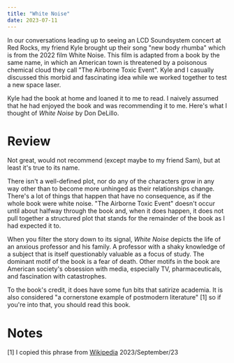 ```yaml
---
title: "White Noise"
date: 2023-07-11
---
```


In our conversations leading up to seeing an LCD Soundsystem concert at Red Rocks, my friend Kyle brought up their song "new body rhumba" which is from the 2022 film White Noise. This film is adapted from a book by the same name, in which an American town is threatened by a poisonous chemical cloud they call "The Airborne Toxic Event". Kyle and I casually discussed this morbid and fascinating idea while we worked together to test a new space laser. 

Kyle had the book at home and loaned it to me to read. I naively assumed that he had enjoyed the book and was recommending it to me. Here's what I thought of _White Noise_ by Don DeLillo.

# Review
Not great, would not recommend (except maybe to my friend Sam), but at least it's true to its name.

There isn't a well-defined plot, nor do any of the characters grow in any way other than to become more unhinged as their relationships change. There's a lot of things that happen that have no consequence, as if the whole book were white noise. "The Airborne Toxic Event" doesn't occur until about halfway through the book and, when it does happen, it does not pull together a structured plot that stands for the remainder of the book as I had expected it to. 

When you filter the story down to its signal, _White Noise_ depicts the life of an anxious professor and his family. A professor with a shaky knowledge of a subject that is itself questionably valuable as a focus of study. The dominant motif of the book is a fear of death. Other motifs in the book are American society's obsession with media, especially TV, pharmaceuticals, and fascination with catastrophes.

To the book's credit, it does have some fun bits that satirize academia. It is also considered "a cornerstone example of postmodern literature" [1] so if you're into that, you should read this book.


# Notes
[1] I copied this phrase from [Wikipedia](https://en.wikipedia.org/wiki/White_Noise_(novel)) 2023/September/23